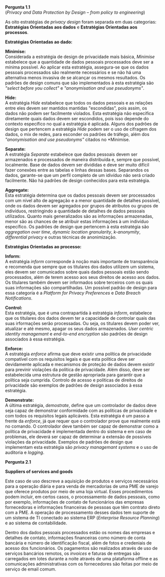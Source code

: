 **Pergunta 1.1**  
(*Privacy and Data Protection by Design – from policy to engineering*)  

As oito estratégias de *privacy design* foram separada em duas categorias: **Estratégias Orientadas aos dados** e **Estratégias Orientadas aos processos**.  


**Estratégias Orientadas ao dado:**  

**Minimise:**  
Considerada a estratégia de design de privacidade mais básica, *Minimise* estabelece que a quantidade de dados pessoais processados deve ser a mínima possível. Ao aplicar esta estratégia, assegura-se que os dados pessoais processados são realmente necessários e se não há uma alternativa menos invasiva de se alcançar os mesmos resultados. Os padrões de design comuns que são implementados à esta estratégia são *"select before you collect"* e *"anonymisation and use pseudonyms"*.  

**Hide:**  
A estratégia *Hide* estabelece que todos os dados pessoais e as relações entre eles devem ser mantidos mantidas "escondidas", pois assim, os dados não podem ser facilmente violados. Esta estratégia não especifica diretamente quais dados devem ser escondidos, pois isso depende do contexto específico no qual a estratégia é aplicada. Alguns dos padrões de design que pertencem a estratégia *Hide* podem ser o uso de cifragem dos dados, o mix de redes, para esconder os padrões de tráfego, além dos *"anonymisation and use pseudonyms"* citados no *Minimise.


**Separate:**  
A estratégia *Separate* estabelece que dados pessoais devem ser armazenados e processados de maneira distribuída e, sempre que possível, localmente. Base de dados devem ser divididas e deve ser muito difícil fazer conexões entre as tabelas e linhas dessas bases. Separandos os dados, garante-se que um perfil completo de um idivíduo não será criado facilmente. Não há padrões de design conhecidos para esta estratégia.

**Aggregate:**  
Esta estratégia determina que os dados pessoais devem ser processados com um nível alto de agregação e a menor quantidade de detalhes possível, onde os dados devem ser agregados por grupos de atributos ou grupos de indivíduos, restringindo a quantidade de detalhes de dados pessoais utilizados. Quanto mais generalizados são as informações armazenadas, menor são as chances de se atribuir estas informações à um indivíduo específico. Os padrões de design que pertencem à esta estratégia são *aggregation over time*, *dynamic location granularity*, *k-anonymity*, *differential privacy* e outras técnicas de anonimização.  

**Estratégias Orientadas ao processo:**  

**Inform:**  
A estratégia *inform* corresponde à noção mais importante de transparência e recomenda que sempre que os titulares dos dados utilizem um sistema, eles devem ser comunicados sobre quais dados pessoais estão sendo processados, além de terem acesso aos seus direitos de acesso aos dados. Os titulares também devem ser informados sobre terceiros com os quais suas informações são compartilhadas. Um possível padrão de design para essa categoria é a *Platform for Privacy Preferences* e *Data Breach Notifications*.


**Control:**  
Esta estratégia, que é uma contrapartida à estratégia *inform*, estabelece que os titulares dos dados devem ter a capacidade de controlar quais das suas irformações serão processadas. Ou seja, os titulares devem poder ver, atualizar e até mesmo, apagar os seus dados armazenados. *User centric identity managemant* e *end-to-end encryption* são padrões de design associados à essa estratégia.


**Enforce:**  
A estratégia *enforce* afirma que deve existir uma política de privacidade compatível com os requisitos legais e que esta política deve ser devidamente aplicada e mecanismos de proteção de dados devem existir para previnir violações da política de privacidade. Além disso, deve ser estabelecida uma estrutura de gestão apropriada para garantir que a política seja cumprida. Controlo de acesso e políticas de direitos de privacidade são exemplos de padrões de design associados à essa estratégia.


**Demonstrate:**  
A última estratégia, *demostrate*, define que um controlador de dados deve seja capaz de demonstrar conformidade com as políticas de privacidade e com todos os requisitos legais aplicáveis. Esta estratégia é um passo a frente da *enforce*, já que requer que o controlador prove que realmente está no comando. O controlador deve também ser capaz de demonstrar como a política de privacidade é implementada dentro do sistema e em caso de problemas, ele deverá ser capaz de determinar a extensão de possíveis violações da privacidade. Exemplos de padrões de design que implementam esta estratégia são *privacy managemant systems* e o uso de auditoria e *logging*.  

**Pergunta 2.1**  

**Suppliers of services and goods**

Este caso de uso descreve a aquisição de produtos e serviços necessários para a operação diária e para venda de mercadorias de uma PME de varejo que oferece produtos por meio de uma loja virtual. Esses procedimentos podem incluir, em certos casos, o processamento de dados pessoais, como por exemplo, informações de contato de funcionários das empresas fornecedoras e informações financeiras de pessoas que têm contrato direto com a PME. A operação de processamento desses dados tem suporte de um sistema de TI conectado ao sistema ERP (*Enterprise Resource Planning*) e ao sistema de contabilidade.

Dentro dos dados pessoais processados estão os nomes das empresas e detalhes de contato, informações financeiras como número de conta bancária e número de identificação fiscal, além de fotos e credeniais de acesso dos funcionários. Os pagamentos são realizados através de uso de serviços bancários remotos, os *invoices* e faturas de entregas são carregados em lotes durante a noite através de uma plataforma offline e as comunicações administrativas com os fornecedores são feitas por meio de serviço de email comum.



